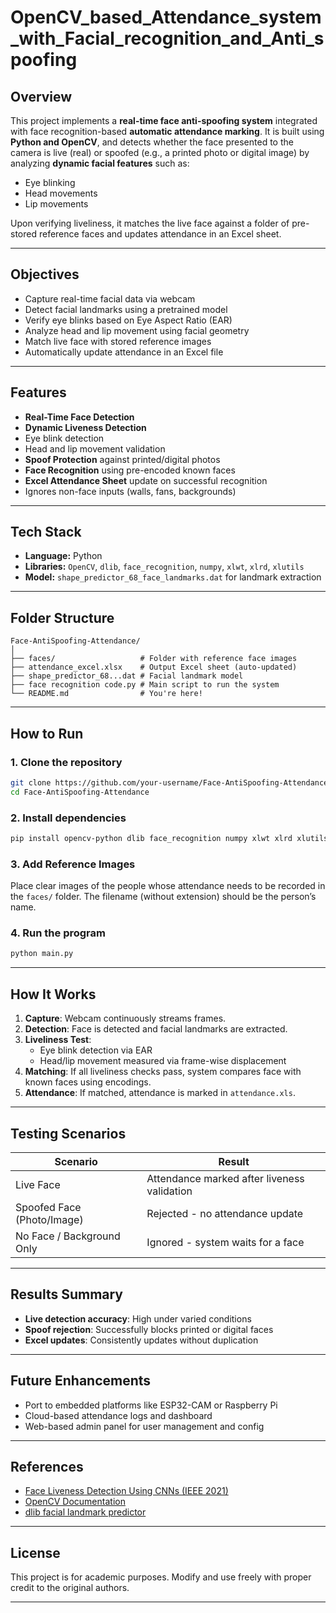 # OpenCV_based_Attendance_system_with_Facial_recognition_and_Anti_spoofing

## Overview

This project implements a **real-time face anti-spoofing system** integrated with face recognition-based **automatic attendance marking**. It is built using **Python and OpenCV**, and detects whether the face presented to the camera is live (real) or spoofed (e.g., a printed photo or digital image) by analyzing **dynamic facial features** such as:

- Eye blinking
- Head movements
- Lip movements

Upon verifying liveliness, it matches the live face against a folder of pre-stored reference faces and updates attendance in an Excel sheet.

---

## Objectives

-  Capture real-time facial data via webcam
-  Detect facial landmarks using a pretrained model
-  Verify eye blinks based on Eye Aspect Ratio (EAR)
-  Analyze head and lip movement using facial geometry
-  Match live face with stored reference images
-  Automatically update attendance in an Excel file

---

## Features

-  **Real-Time Face Detection**
-  **Dynamic Liveness Detection**
  - Eye blink detection
  - Head and lip movement validation
-  **Spoof Protection** against printed/digital photos
-  **Face Recognition** using pre-encoded known faces
-  **Excel Attendance Sheet** update on successful recognition
-  Ignores non-face inputs (walls, fans, backgrounds)

---

##  Tech Stack

- **Language:** Python
- **Libraries:** `OpenCV`, `dlib`, `face_recognition`, `numpy`, `xlwt`, `xlrd`, `xlutils`
- **Model:** `shape_predictor_68_face_landmarks.dat` for landmark extraction

---

##  Folder Structure

```
Face-AntiSpoofing-Attendance/
│
├── faces/                   # Folder with reference face images
├── attendance_excel.xlsx    # Output Excel sheet (auto-updated)
├── shape_predictor_68...dat # Facial landmark model
├── face recognition code.py # Main script to run the system
└── README.md                # You're here!
```

---

##  How to Run

### 1. Clone the repository
```bash
git clone https://github.com/your-username/Face-AntiSpoofing-Attendance.git
cd Face-AntiSpoofing-Attendance
```

### 2. Install dependencies
```bash
pip install opencv-python dlib face_recognition numpy xlwt xlrd xlutils
```

### 3. Add Reference Images
Place clear images of the people whose attendance needs to be recorded in the `faces/` folder. The filename (without extension) should be the person’s name.

### 4. Run the program
```bash
python main.py
```

---

##  How It Works

1. **Capture**: Webcam continuously streams frames.
2. **Detection**: Face is detected and facial landmarks are extracted.
3. **Liveliness Test**:
   - Eye blink detection via EAR
   - Head/lip movement measured via frame-wise displacement
4. **Matching**: If all liveliness checks pass, system compares face with known faces using encodings.
5. **Attendance**: If matched, attendance is marked in `attendance.xls`.

---

##  Testing Scenarios

| Scenario          | Result                                        |
|-------------------|-----------------------------------------------|
| Live Face         | Attendance marked after liveness validation   |
| Spoofed Face (Photo/Image) | Rejected - no attendance update      |
| No Face / Background Only | Ignored - system waits for a face     |

---

##  Results Summary

-  **Live detection accuracy**: High under varied conditions
-  **Spoof rejection**: Successfully blocks printed or digital faces
-  **Excel updates**: Consistently updates without duplication

---

##  Future Enhancements

-  Port to embedded platforms like ESP32-CAM or Raspberry Pi
-  Cloud-based attendance logs and dashboard
-  Web-based admin panel for user management and config

---

##  References

- [Face Liveness Detection Using CNNs (IEEE 2021)](https://ieeexplore.ieee.org/)
- [OpenCV Documentation](https://docs.opencv.org/)
- [dlib facial landmark predictor](http://dlib.net/)

---

##  License

This project is for academic purposes. Modify and use freely with proper credit to the original authors.

---
